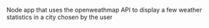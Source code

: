 Node app that uses the openweathmap API to display a few weather statistics in a city chosen by the user